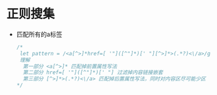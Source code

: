 # 正则搜集

+ 匹配所有的a标签

  ```java
  /*
   let pattern = /<a[^>]*href=[ '"]([^"]*)[' "][^>]*>(.*?)<\/a>/g
   理解
   	第一部分 <a[^>]* 匹配掉前置属性写法
   	第二部分 href=[ '"]([^"]*)[' "] 过滤掉内容链接嵌套
   	第三部分 [^>]*>(.*?)<\/a> 匹配掉后置属性写法，同时对内容区尽可能少区
  */
  ```

  

